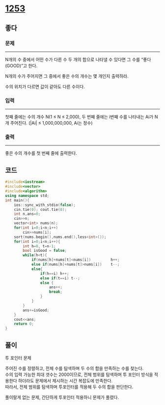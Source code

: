 # [1253](https://www.acmicpc.net/problem/1253)

## 좋다

### 문제

---

N개의 수 중에서 어떤 수가 다른 수 두 개의 합으로 나타낼 수 있다면 그 수를 “좋다(GOOD)”고 한다.

N개의 수가 주어지면 그 중에서 좋은 수의 개수는 몇 개인지 출력하라.

수의 위치가 다르면 값이 같아도 다른 수이다.

### 입력

---

첫째 줄에는 수의 개수 N(1 ≤ N ≤ 2,000), 두 번째 줄에는 i번째 수를 나타내는 Ai가 N개 주어진다. (|Ai| ≤ 1,000,000,000, Ai는 정수)

### 출력

---

좋은 수의 개수를 첫 번째 줄에 출력한다.

## 코드

```cpp
#include<iostream>
#include<vector>
#include<algorithm>
using namespace std;
int main(){
    ios::sync_with_stdio(false);
    cin.tie(0); cout.tie(0);
    int n,ans=0;
    cin>>n;
    vector<int> nums(n);
    for(int i=0;i<n;i++)
        cin>>nums[i];
    sort(nums.begin(),nums.end(),less<int>());
    for(int i=0;i<n;i++){
        int h=0, t=n-1;
        bool isGood = false;
        while(h<t){
            if(nums[h]+nums[t]<nums[i])         h++;
            else if(nums[h]+nums[t]>nums[i])    t--;
            else{
                if(h==i) h++;
                else if(t==i) t--;
                else {
                    ans++;
                    break;
                }
            }
        }
        ans+=isGood;
    }
    cout<<ans;
    return 0;
}
```

## 풀이

투 포인터 문제

주어진 수를 정렬하고, 전체 수를 탐색하며 두 수의 합을 만족하는 수를 찾는다.  
수의 입력 가능한 최대 갯수는 2000이므로, 전체 범위를 탐색하며 투 포인터 방식을 적용한다 하더라도 문제에서 제시하는 시간 복잡도에 만족한다.  
따라서, 전체 범위를 탐색하며 투포인터를 적용해 두 수의 합을 판단한다.  

풀이랄게 없는 문제, 간단하게 투포인터 적용하니 문제가 풀렸다.  
